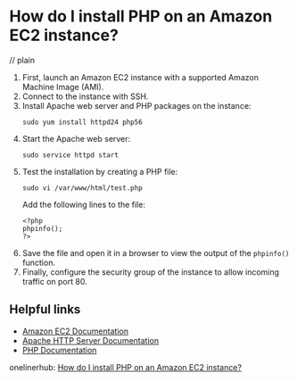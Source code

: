# How do I install PHP on an Amazon EC2 instance?
// plain

1. First, launch an Amazon EC2 instance with a supported Amazon Machine Image (AMI).
2. Connect to the instance with SSH.
3. Install Apache web server and PHP packages on the instance:
   ```
   sudo yum install httpd24 php56
   ```
4. Start the Apache web server:
   ```
   sudo service httpd start
   ```
5. Test the installation by creating a PHP file:
   ```
   sudo vi /var/www/html/test.php
   ```
   Add the following lines to the file:
   ```
   <?php
   phpinfo();
   ?>
   ```
6. Save the file and open it in a browser to view the output of the `phpinfo()` function.
7. Finally, configure the security group of the instance to allow incoming traffic on port 80.

## Helpful links

- [Amazon EC2 Documentation](https://aws.amazon.com/documentation/ec2/)
- [Apache HTTP Server Documentation](https://httpd.apache.org/docs/)
- [PHP Documentation](https://www.php.net/docs.php)

onelinerhub: [How do I install PHP on an Amazon EC2 instance?](https://onelinerhub.com/php-aws/how-do-i-install-php-on-an-amazon-ec--instance)